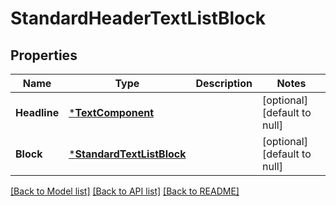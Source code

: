 # StandardHeaderTextListBlock

## Properties
Name | Type | Description | Notes
------------ | ------------- | ------------- | -------------
**Headline** | [***TextComponent**](TextComponent.md) |  | [optional] [default to null]
**Block** | [***StandardTextListBlock**](StandardTextListBlock.md) |  | [optional] [default to null]

[[Back to Model list]](../README.md#documentation-for-models) [[Back to API list]](../README.md#documentation-for-api-endpoints) [[Back to README]](../README.md)


